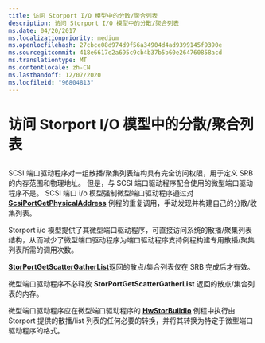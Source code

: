 ```yaml
---
title: 访问 Storport I/O 模型中的分散/聚合列表
description: 访问 Storport I/O 模型中的分散/聚合列表
ms.date: 04/20/2017
ms.localizationpriority: medium
ms.openlocfilehash: 27cbce08d974d9f56a34904d4ad9399145f9390e
ms.sourcegitcommit: 418e6617e2a695c9cb4b37b5b60e264760858acd
ms.translationtype: MT
ms.contentlocale: zh-CN
ms.lasthandoff: 12/07/2020
ms.locfileid: "96804813"
---
```

# <a name="access-to-scattergather-lists-in-the-storport-io-model"></a>访问 Storport I/O 模型中的分散/聚合列表


## <span id="ddk_access_to_scatter_gather_lists_in_the_storport_i_o_model_kg"></span><span id="DDK_ACCESS_TO_SCATTER_GATHER_LISTS_IN_THE_STORPORT_I_O_MODEL_KG"></span>


SCSI 端口驱动程序对一组散播/聚集列表结构具有完全访问权限，用于定义 SRB 的内存范围和物理地址。 但是，与 SCSI 端口驱动程序配合使用的微型端口驱动程序不是。 SCSI 端口 i/o 模型强制微型端口驱动程序通过对 [**ScsiPortGetPhysicalAddress**](/windows-hardware/drivers/ddi/srb/nf-srb-scsiportgetphysicaladdress) 例程的重复调用，手动发现并构建自己的分散/收集列表。

Storport i/o 模型提供了其微型端口驱动程序，可直接访问系统的散播/聚集列表结构，从而减少了微型端口驱动程序为端口驱动程序支持例程构建专用散播/聚集列表所需的调用次数。

[**StorPortGetScatterGatherList**](/windows-hardware/drivers/ddi/storport/nf-storport-storportgetscattergatherlist)返回的散点/集合列表仅在 SRB 完成后才有效。

微型端口驱动程序不必释放 **StorPortGetScatterGatherList** 返回的散点/集合列表的内存。

微型端口驱动程序应在微型端口驱动程序的 [**HwStorBuildIo**](/windows-hardware/drivers/ddi/storport/nc-storport-hw_buildio) 例程中执行由 Storport 提供的散播/list 列表的任何必要的转换，并将其转换为特定于微型端口驱动程序的格式。

 

